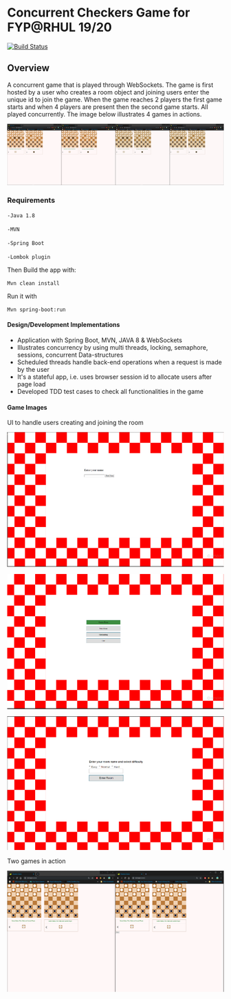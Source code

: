 # Concurrent Checkers Game for FYP@RHUL 19/20
[![Build Status](https://api.travis-ci.com/AzyCrw4282/private_project.svg?token=e3aJwvFiyAMqAUsK6B24&branch=master)](https://travis-ci.com/AzyCrw4282/private_project)

## Overview

A concurrent game that is played through WebSockets. The game is first hosted by
a user who creates a room object and joining users enter the unique id to join
the game. When the game reaches 2 players the first game starts and when 4 players
are present then the second game starts. All played concurrently. The image below
illustrates 4 games in actions.

![](/git_images/game_3.png)

### Requirements
```
-Java 1.8

-MVN

-Spring Boot

-Lombok plugin
```

Then Build the app with:
```shell script
Mvn clean install 
```
Run it with
```shell script
Mvn spring-boot:run
```


#### Design/Development Implementations

- Application with Spring Boot, MVN, JAVA 8 & WebSockets
- Illustrates concurrency by using multi threads, locking, semaphore, sessions, concurrent Data-structures
- Scheduled threads handle back-end operations when a request is made by the user
- It's a stateful app, i.e. uses browser session id to allocate users after page load
- Developed TDD test cases to check all functionalities in the game


#### Game Images
UI to handle users creating and joining the room

![](/git_images/game_new_image_1.png)


![](/git_images/game_new_image_2.png)


![](/git_images/game_new_image_3.png)

Two games in action

![](/git_images//game_2.PNG)
